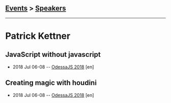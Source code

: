 ## [Events](../README.md) > [Speakers](../speakers.md)
---

# Patrick Kettner

## JavaScript without javascript
- 2018 Jul 06-08 -- [OdessaJS 2018](https://youtu.be/QJM538gMc7M) [en]   
## Creating magic with houdini
- 2018 Jul 06-08 -- [OdessaJS 2018](https://youtu.be/WG14sHR3fH4) [en]   
